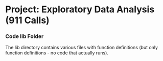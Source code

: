 # Project: Exploratory Data Analysis (911 Calls)

### Code lib Folder

The lib directory contains various files with function definitions (but only function definitions - no code that actually runs).


